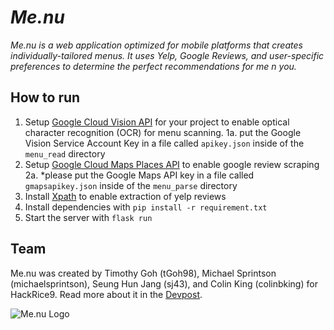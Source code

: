 # *Me.nu*

*Me.nu is a web application optimized for mobile platforms that creates individually-tailored menus. It uses
 Yelp, Google Reviews, and user-specific preferences to determine the perfect recommendations for me n you.* 

## How to run
1. Setup [Google Cloud Vision API](https://cloud.google.com/vision/docs/before-you-begin) for your project to enable optical character recognition (OCR) for menu scanning.
    1a. put the Google Vision Service Account Key in a file called <code>apikey.json</code> inside of the <code>menu_read</code> directory 
2. Setup [Google Cloud Maps Places API](https://developers.google.com/places/web-service/intro) to enable google review scraping
   2a. *please put the Google Maps API key in a file called <code>gmapsapikey.json</code> inside of the <code>menu_parse</code> directory
3. Install [Xpath](https://docs.scrapy.org/en/xpath-tutorial/topics/xpath-tutorial.html) to enable extraction of yelp reviews
4. Install dependencies with ```pip install -r requirement.txt```
5. Start the server with ```flask run```

## Team
Me.nu was created by Timothy Goh (tGoh98), Michael Sprintson (michaelsprintson), Seung Hun Jang (sj43), and Colin King (colinbking) for HackRice9. Read more about it in the [Devpost](https://devpost.com/software/me-nu).

![Me.nu Logo](https://github.com/michaelsprintson/me.nu/blob/tim/menu_read/static/images/menuLogo.png)

